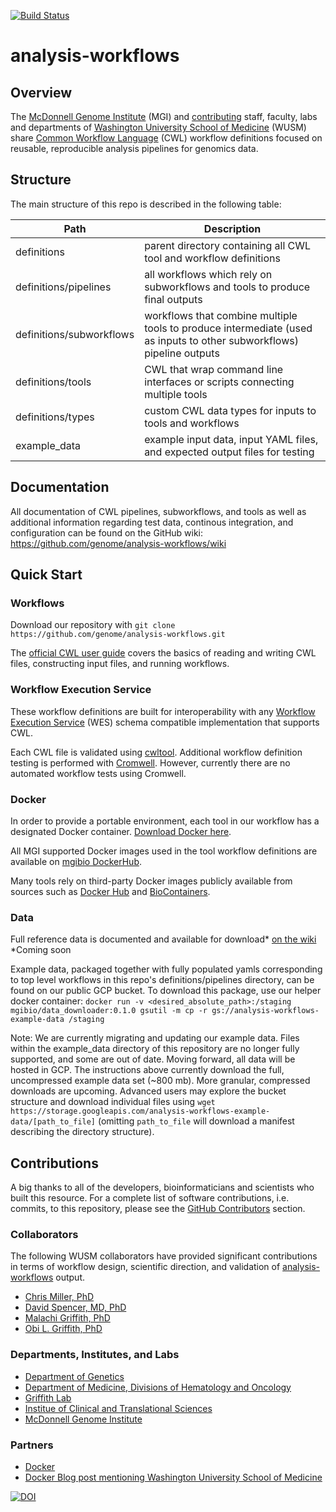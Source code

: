 [![Build Status](https://travis-ci.org/genome/analysis-workflows.svg?branch=master)](https://travis-ci.org/genome/analysis-workflows)

# analysis-workflows

## Overview

The [McDonnell Genome Institute](https://www.genome.wustl.edu/) (MGI) and [contributing](https://github.com/genome/analysis-workflows#contributions) staff, faculty, labs and departments of [Washington University School of Medicine](https://medicine.wustl.edu/) (WUSM) share [Common Workflow Language](https://www.commonwl.org/) (CWL) workflow definitions focused on reusable, reproducible analysis pipelines for genomics data.  


## Structure

The main structure of this repo is described in the following table:

| Path | Description |
| --- | --- |
| definitions | parent directory containing all CWL tool and workflow definitions |
| definitions/pipelines | all workflows which rely on subworkflows and tools to produce final outputs |
| definitions/subworkflows | workflows that combine multiple tools to produce intermediate (used as inputs to other subworkflows) pipeline outputs |
| definitions/tools | CWL that wrap command line interfaces or scripts connecting multiple tools |
| definitions/types | custom CWL data types for inputs to tools and workflows |
| example_data | example input data, input YAML files, and expected output files for testing |

## Documentation

All documentation of CWL pipelines, subworkflows, and tools as well as additional information regarding test data, continous integration, and configuration can be found on the GitHub wiki:
https://github.com/genome/analysis-workflows/wiki

## Quick Start

### Workflows
Download our repository with `git clone https://github.com/genome/analysis-workflows.git`

The [official CWL user guide](https://www.commonwl.org/user_guide/) covers the basics of reading and writing CWL files, constructing input files, and running workflows.

### Workflow Execution Service
These workflow definitions are built for interoperability with any [Workflow Execution Service](https://github.com/ga4gh/workflow-execution-service-schemas) (WES) schema compatible implementation that supports CWL.

Each CWL file is validated using [cwltool](https://github.com/common-workflow-language/cwltool). Additional workflow definition testing is performed with [Cromwell](https://github.com/broadinstitute/cromwell). However, currently there are no automated workflow tests using Cromwell.

### Docker
In order to provide a portable environment, each tool in our workflow has a designated Docker container. [Download Docker here](https://www.docker.com/products/docker-desktop).

All MGI supported Docker images used in the tool workflow definitions are available on [mgibio DockerHub](https://hub.docker.com/u/mgibio/). 

Many tools rely on third-party Docker images publicly available from sources such as [Docker Hub](https://hub.docker.com) and [BioContainers](https://biocontainers.pro).

### Data
Full reference data is documented and available for download* [on the wiki](https://github.com/genome/analysis-workflows/wiki/Gathering-input-files)
*Coming soon

Example data, packaged together with fully populated yamls corresponding to top level workflows in this repo's definitions/pipelines directory, can be found on our public GCP bucket. To download this package, use our helper docker container: `docker run -v <desired_absolute_path>:/staging mgibio/data_downloader:0.1.0 gsutil -m cp -r gs://analysis-workflows-example-data /staging`

Note: We are currently migrating and updating our example data. Files within the example_data directory of this repository are no longer fully supported, and some are out of date. Moving forward, all data will be hosted in GCP. The instructions above currently download the full, uncompressed example data set (~800 mb). More granular, compressed downloads are upcoming. Advanced users may explore the bucket structure and download individual files using `wget https://storage.googleapis.com/analysis-workflows-example-data/[path_to_file]` (omitting `path_to_file` will download a manifest describing the directory structure).


## Contributions

A big thanks to all of the developers, bioinformaticians and scientists who built this resource. For a complete list of software contributions, i.e. commits, to this repository, please see the [GitHub Contributors](https://github.com/genome/analysis-workflows/graphs/contributors) section.

### Collaborators

The following WUSM collaborators have provided significant contributions in terms of workflow design, scientific direction, and validation of [analysis-workflows](https://github.com/genome/analysis-workflows) output.

* [Chris Miller, PhD](https://www.genome.wustl.edu/people/chris-miller-phd/)
* [David Spencer, MD, PhD](https://www.genome.wustl.edu/people/david-spencer/)
* [Malachi Griffith, PhD](https://www.genome.wustl.edu/people/malachi-griffith/)
* [Obi L. Griffith, PhD](https://www.genome.wustl.edu/people/obi-griffith/)

### Departments, Institutes, and Labs
* [Department of Genetics](http://genetics.wustl.edu/)
* [Department of Medicine, Divisions of Hematology and Oncology](https://oncology.wustl.edu/)
* [Griffith Lab](https://www.genome.wustl.edu/research/labs/griffith-lab/)
* [Institue of Clinical and Translational Sciences](https://icts.wustl.edu/)
* [McDonnell Genome Institute](https://www.genome.wustl.edu/)

### Partners
* [Docker](https://www.docker.com/) 
* [Docker Blog post mentioning Washington University School of Medicine](https://www.docker.com/blog/dockers-next-chapter-our-first-year/)

[![DOI](https://zenodo.org/badge/64162512.svg)](https://zenodo.org/badge/latestdoi/64162512)

